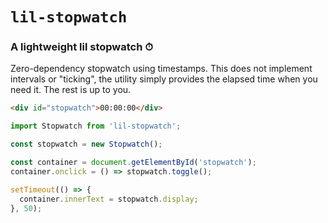 # `lil-stopwatch`

### A lightweight lil stopwatch ⏱

Zero-dependency stopwatch using timestamps. This does not implement intervals or "ticking", the utility simply provides the elapsed time when you need it. The rest is up to you.


```html
<div id="stopwatch">00:00:00</div>
```

```js
import Stopwatch from 'lil-stopwatch';

const stopwatch = new Stopwatch();

const container = document.getElementById('stopwatch');
container.onclick = () => stopwatch.toggle();

setTimeout(() => {
  container.innerText = stopwatch.display;
}, 50);
```
